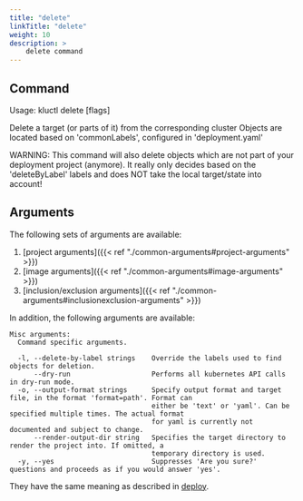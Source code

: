 ```yaml
---
title: "delete"
linkTitle: "delete"
weight: 10
description: >
    delete command
---
```


## Command
<!-- BEGIN SECTION "delete" "Usage" false -->
Usage: kluctl delete [flags]

Delete a target (or parts of it) from the corresponding cluster
Objects are located based on 'commonLabels', configured in 'deployment.yaml'

WARNING: This command will also delete objects which are not part of your deployment
project (anymore). It really only decides based on the 'deleteByLabel' labels and does NOT
take the local target/state into account!

<!-- END SECTION -->

## Arguments
The following sets of arguments are available:
1. [project arguments]({{< ref "./common-arguments#project-arguments" >}})
1. [image arguments]({{< ref "./common-arguments#image-arguments" >}})
1. [inclusion/exclusion arguments]({{< ref "./common-arguments#inclusionexclusion-arguments" >}})

In addition, the following arguments are available:
<!-- BEGIN SECTION "delete" "Misc arguments" true -->
```
Misc arguments:
  Command specific arguments.

  -l, --delete-by-label strings    Override the labels used to find objects for deletion.
      --dry-run                    Performs all kubernetes API calls in dry-run mode.
  -o, --output-format strings      Specify output format and target file, in the format 'format=path'. Format can
                                   either be 'text' or 'yaml'. Can be specified multiple times. The actual format
                                   for yaml is currently not documented and subject to change.
      --render-output-dir string   Specifies the target directory to render the project into. If omitted, a
                                   temporary directory is used.
  -y, --yes                        Suppresses 'Are you sure?' questions and proceeds as if you would answer 'yes'.

```
<!-- END SECTION -->

They have the same meaning as described in [deploy](#deploy).
